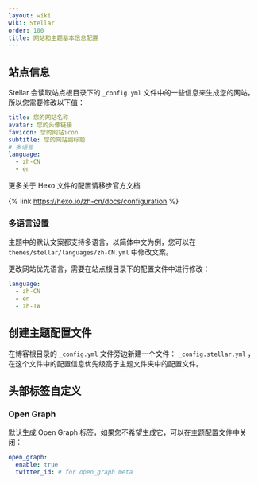 ```yaml
---
layout: wiki
wiki: Stellar
order: 100
title: 网站和主题基本信息配置
---
```


## 站点信息

Stellar 会读取站点根目录下的 `_config.yml` 文件中的一些信息来生成您的网站，所以您需要修改以下值：

```yaml blog/_config.yml
title: 您的网站名称
avatar: 您的头像链接
favicon: 您的网站icon
subtitle: 您的网站副标题
# 多语言
language:
  - zh-CN
  - en
```

更多关于 Hexo 文件的配置请移步官方文档

{% link https://hexo.io/zh-cn/docs/configuration %}

### 多语言设置

主题中的默认文案都支持多语言，以简体中文为例，您可以在 `themes/stellar/languages/zh-CN.yml` 中修改文案。

更改网站优先语言，需要在站点根目录下的配置文件中进行修改：

```yaml blog/_config.yml
language:
  - zh-CN
  - en
  - zh-TW
```

## 创建主题配置文件

在博客根目录的 `_config.yml` 文件旁边新建一个文件： `_config.stellar.yml` ，在这个文件中的配置信息优先级高于主题文件夹中的配置文件。


## 头部标签自定义

### Open Graph

默认生成 Open Graph 标签，如果您不希望生成它，可以在主题配置文件中关闭：

```yaml blog/_config.stellar.yml
open_graph:
  enable: true
  twitter_id: # for open_graph meta
```
